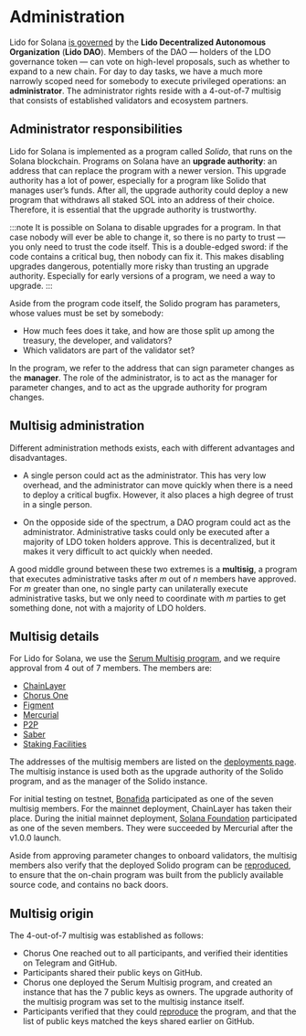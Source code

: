 # Administration

Lido for Solana [is governed](governance.md) by the **Lido Decentralized
Autonomous Organization** (**Lido DAO**). Members of the DAO — holders of
the LDO governance token — can vote on high-level proposals, such as whether to
expand to a new chain. For day to day tasks, we have a much more narrowly scoped
need for somebody to execute privileged operations: an **administrator**. The
administrator rights reside with a 4-out-of-7 multisig that consists of
established validators and ecosystem partners.

## Administrator responsibilities

Lido for Solana is implemented as a program called _Solido_, that runs on the
Solana blockchain. Programs on Solana have an **upgrade authority**: an address
that can replace the program with a newer version. This upgrade authority has a
lot of power, especially for a program like Solido that manages user’s funds.
After all, the upgrade authority could deploy a new program that withdraws all
staked SOL into an address of their choice. Therefore, it is essential that the
upgrade authority is trustworthy.

:::note
It is possible on Solana to disable upgrades for a program. In that case nobody
will ever be able to change it, so there is no party to trust — you only need to
trust the code itself. This is a double-edged sword: if the code contains a
critical bug, then nobody can fix it. This makes disabling upgrades dangerous,
potentially more risky than trusting an upgrade authority. Especially for early
versions of a program, we need a way to upgrade.
:::

Aside from the program code itself, the Solido program has parameters, whose
values must be set by somebody:

 * How much fees does it take, and how are those split up among the treasury,
   the developer, and validators?
 * Which validators are part of the validator set?

In the program, we refer to the address that can sign parameter changes as the
**manager**. The role of the administrator, is to act as the manager for
parameter changes, and to act as the upgrade authority for program changes.

## Multisig administration

Different administration methods exists, each with different advantages and
disadvantages.

 * A single person could act as the administrator. This has very low overhead,
   and the administrator can move quickly when there is a need to deploy a
   critical bugfix. However, it also places a high degree of trust in a single
   person.

 * On the opposide side of the spectrum, a DAO program could act as the
   administrator. Administrative tasks could only be executed after a majority
   of LDO token holders approve. This is decentralized, but it makes it very
   difficult to act quickly when needed.

A good middle ground between these two extremes is a **multisig**, a program
that executes administrative tasks after _m_ out of _n_ members have approved.
For _m_ greater than one, no single party can unilaterally execute
administrative tasks, but we only need to coordinate with _m_ parties to get
something done, not with a majority of LDO holders.

## Multisig details

For Lido for Solana, we use the [Serum Multisig program][serum-multisig], and we
require approval from 4 out of 7 members. The members are:

 * [ChainLayer](https://chainlayer.io/)
 * [Chorus One](https://chorus.one)
 * [Figment](https://figment.io/)
 * [Mercurial](https://mercurial.finance/)
 * [P2P](https://p2p.org/)
 * [Saber](https://saber.so/)
 * [Staking Facilities](https://stakingfacilities.com/)

The addresses of the multisig members are listed on the [deployments
page](deployments.md). The multisig instance is used both as the upgrade
authority of the Solido program, and as the manager of the Solido instance.

For initial testing on testnet, [Bonafida](http://bonfida.org/) participated as
one of the seven multisig members. For the mainnet deployment, ChainLayer has
taken their place. During the initial mainnet deployment, [Solana
Foundation](https://solana.com/) participated as one of the seven members. They
were succeeded by Mercurial after the v1.0.0 launch.

Aside from approving parameter changes to onboard validators, the multisig
members also verify that the deployed Solido program can be
[reproduced][reproduce], to ensure that the on-chain program was built from the
publicly available source code, and contains no back doors.

[serum-multisig]: https://github.com/project-serum/multisig
[reproduce]:      https://blog.lido.fi/lido-dao-treasury-fund/

## Multisig origin

The 4-out-of-7 multisig was established as follows:

 * Chorus One reached out to all participants, and verified their identities
   on Telegram and GitHub.
 * Participants shared their public keys on GitHub.
 * Chorus one deployed the Serum Multisig program, and created an instance that
   has the 7 public keys as owners. The upgrade authority of the multisig
   program was set to the multisig instance itself.
 * Participants verified that they could [reproduce][reproduce] the program, and
   that the list of public keys matched the keys shared earlier on GitHub.
